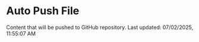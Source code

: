 # Auto Push File

Content that will be pushed to GitHub repository.
Last updated: 07/02/2025, 11:55:07 AM